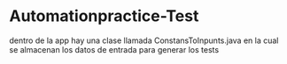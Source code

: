 # Automationpractice-Test
dentro de la app hay una clase  llamada ConstansToInpunts.java en la cual se  almacenan los datos de entrada para generar los tests
